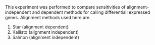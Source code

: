 This experiment was performed to compare sensitivities of alignment-independent and dependent methods for calling differentiall expressed genes. Alignment methods used here are:

1. Star (alignment dependent)
2. Kallisto (alignment independent)
3. Salmon (alignment independent) 


